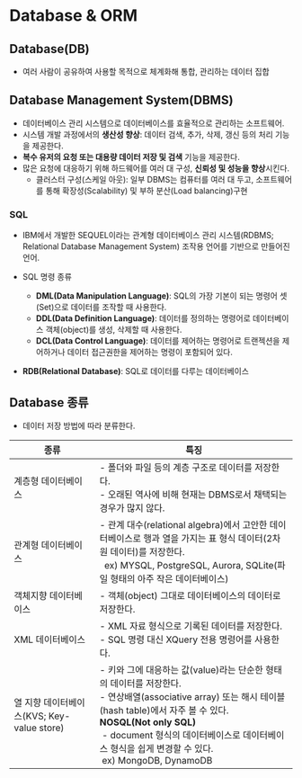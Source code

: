 # Database & ORM

## Database(DB)

- 여러 사람이 공유하여 사용할 목적으로 체계화해 통합, 관리하는 데이터 집합

## Database Management System(DBMS)

- 데이터베이스 관리 시스템으로 데이터베이스를 효율적으로 관리하는 소프트웨어.
- 시스템 개발 과정에서의 **생산성 향상**: 데이터 검색, 추가, 삭제, 갱신 등의 처리 기능을 제공한다.
- **복수 유저의 요청 또는 대용량 데이터 저장 및 검색** 기능을 제공한다.
- 많은 요청에 대응하기 위해 하드웨어를 여러 대 구성, **신뢰성 및 성능을 향상**시킨다.
  - 클러스터 구성(스케일 아웃): 일부 DBMS는 컴퓨터를 여러 대 두고, 소프트웨어를 통해 확장성(Scalability) 및 부하 분산(Load balancing)구현

### SQL

- IBM에서 개발한 SEQUEL이라는 관계형 데이터베이스 관리 시스템(RDBMS; Relational Database Management System) 조작용 언어를 기반으로 만들어진 언어.
- SQL 명령 종류

  - **DML(Data Manipulation Language)**: SQL의 가장 기본이 되는 명령어 셋(Set)으로 데이터를 조작할 때 사용한다.
  - **DDL(Data Definition Language)**: 데이터를 정의하는 명령어로 데이터베이스 객체(object)를 생성, 삭제할 때 사용한다.
  - **DCL(Data Control Language)**: 데이터를 제어하는 명령어로 트랜젝션을 제어하거나 데이터 접근권한을 제어하는 명령이 포함되어 있다.

- **RDB(Relational Database)**: SQL로 데이터를 다루는 데이터베이스

## Database 종류

- 데이터 저장 방법에 따라 분류한다.

| 종류                                       | 특징                                                                                                                                                                                                                                                                                                  |
| ------------------------------------------ | ----------------------------------------------------------------------------------------------------------------------------------------------------------------------------------------------------------------------------------------------------------------------------------------------------- |
| 계층형 데이터베이스                        | - 폴더와 파일 등의 계층 구조로 데이터를 저장한다.<br>- 오래된 역사에 비해 현재는 DBMS로서 채택되는 경우가 많지 않다.                                                                                                                                                                                  |
| 관계형 데이터베이스                        | - 관계 대수(relational algebra)에서 고안한 데이터베이스로 행과 열을 가지는 표 형식 데이터(2차원 데이터)를 저장한다.<br>&nbsp; ex) MYSQL, PostgreSQL, Aurora, SQLite(파일 형태의 아주 작은 데이터베이스)                                                                                               |
| 객체지향 데이터베이스                      | - 객체(object) 그대로 데이터베이스의 데이터로 저장한다.                                                                                                                                                                                                                                               |
| XML 데이터베이스                           | - XML 자료 형식으로 기록된 데이터를 저장한다.<br>- SQL 명령 대신 XQuery 전용 명령어를 사용한다.                                                                                                                                                                                                       |
| 열 지향 데이터베이스(KVS; Key-value store) | - 키와 그에 대응하는 값(value)라는 단순한 형태의 데이터를 저장한다.<br>- 연상배열(associative array) 또는 해시 테이블(hash table)에서 자주 볼 수 있다.<br> **NOSQL(Not only SQL)**<br>&nbsp;- document 형식의 데이터베이스로 데이터베이스 형식을 쉽게 변경할 수 있다.<br> &nbsp;ex) MongoDB, DynamoDB |

<!-- ### In Memory DB

- memory 안에다 데이터베이스를 만든다
- 데이터베이스를 재구성하면 다 날라간다
- 서비스의 향상을 위해 사용한다 → 인증 토큰, session, 자주 사용하는 데이터

  ex) Redis, Memcashed -->

